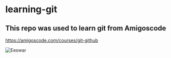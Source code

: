 # learning-git

## This repo was used to learn git from Amigoscode

https://amigoscode.com/courses/git-github

![Eeswar](https://user-images.githubusercontent.com/84608665/119265169-61670f80-bc03-11eb-973c-06b7a1311058.jpg)
